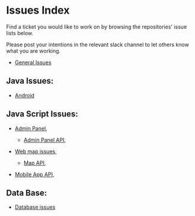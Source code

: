 # Issues Index

Find a ticket you would like to work on by browsing the repositories' issue lists below.

Please post your intentions in the relevant slack channel to let others know what you are working. 

* [General Issues](https://github.com/Greenstand/Development-Overview/issues)


## Java Issues: 
  
  * [Android](https://github.com/Greenstand/treetracker-android/issues)
       
## Java Script Issues:
        
   * [Admin Panel](https://github.com/Greenstand/treetracker-admin/issues), 
        
        * [Admin Panel API](https://github.com/Greenstand/treetracker-admin-api/issues), 
    
  * [Web map issues](https://github.com/Greenstand/treetracker-web/issues), 
       
       * [Map API](https://github.com/Greenstand/treetracker-map-api/issues),

  * [Mobile App API](https://github.com/Greenstand/treetracker-mobile-api/issues), 
  
## Data Base: 

  * [Database issues](https://github.com/Greenstand/treetracker-database/issues)

       
        
